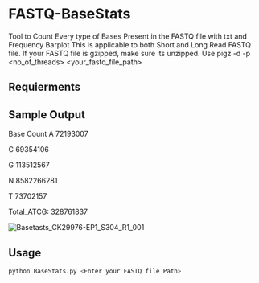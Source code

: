 # FASTQ-BaseStats
Tool to Count Every type of Bases Present in the FASTQ file with txt and Frequency Barplot 
This is applicable to both Short and Long Read FASTQ file. If your FASTQ file is gzipped, make sure its unzipped. Use pigz -d -p <no_of_threads> <your_fastq_file_path>

## Requierments



## Sample Output 
Base	     Count
A	   72193007

C	   69354106

G	   113512567

N	   8582266281

T	   73702157

Total_ATCG: 328761837

![Basetasts_CK29976-EP1_S304_R1_001](https://github.com/user-attachments/assets/d26f5e45-67bf-4346-903b-ba25155a0817)



## Usage
```sh
python BaseStats.py <Enter your FASTQ file Path>


